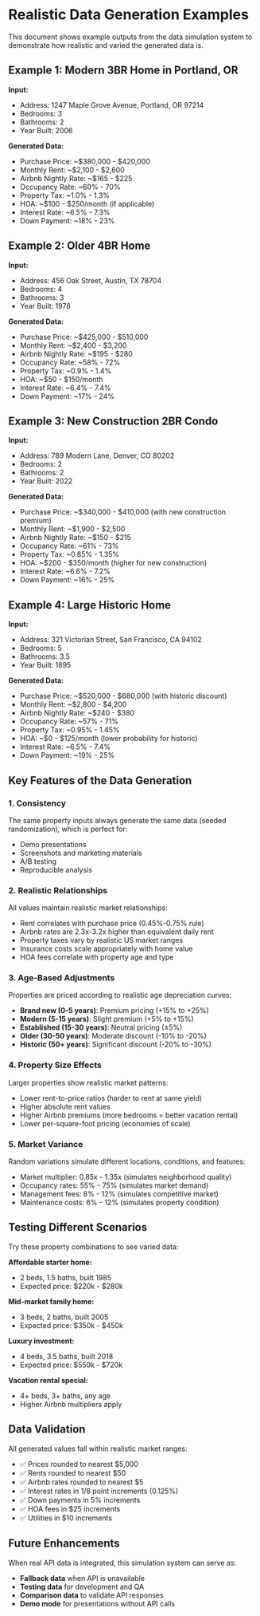 # Realistic Data Generation Examples

This document shows example outputs from the data simulation system to demonstrate how realistic and varied the generated data is.

## Example 1: Modern 3BR Home in Portland, OR

**Input:**
- Address: 1247 Maple Grove Avenue, Portland, OR 97214
- Bedrooms: 3
- Bathrooms: 2
- Year Built: 2006

**Generated Data:**
- Purchase Price: ~$380,000 - $420,000
- Monthly Rent: ~$2,100 - $2,600
- Airbnb Nightly Rate: ~$165 - $225
- Occupancy Rate: ~60% - 70%
- Property Tax: ~1.0% - 1.3%
- HOA: ~$100 - $250/month (if applicable)
- Interest Rate: ~6.5% - 7.3%
- Down Payment: ~18% - 23%

## Example 2: Older 4BR Home

**Input:**
- Address: 456 Oak Street, Austin, TX 78704
- Bedrooms: 4
- Bathrooms: 3
- Year Built: 1978

**Generated Data:**
- Purchase Price: ~$425,000 - $510,000
- Monthly Rent: ~$2,400 - $3,200
- Airbnb Nightly Rate: ~$195 - $280
- Occupancy Rate: ~58% - 72%
- Property Tax: ~0.9% - 1.4%
- HOA: ~$50 - $150/month
- Interest Rate: ~6.4% - 7.4%
- Down Payment: ~17% - 24%

## Example 3: New Construction 2BR Condo

**Input:**
- Address: 789 Modern Lane, Denver, CO 80202
- Bedrooms: 2
- Bathrooms: 2
- Year Built: 2022

**Generated Data:**
- Purchase Price: ~$340,000 - $410,000 (with new construction premium)
- Monthly Rent: ~$1,900 - $2,500
- Airbnb Nightly Rate: ~$150 - $215
- Occupancy Rate: ~61% - 73%
- Property Tax: ~0.85% - 1.35%
- HOA: ~$200 - $350/month (higher for new construction)
- Interest Rate: ~6.6% - 7.2%
- Down Payment: ~16% - 25%

## Example 4: Large Historic Home

**Input:**
- Address: 321 Victorian Street, San Francisco, CA 94102
- Bedrooms: 5
- Bathrooms: 3.5
- Year Built: 1895

**Generated Data:**
- Purchase Price: ~$520,000 - $680,000 (with historic discount)
- Monthly Rent: ~$2,800 - $4,200
- Airbnb Nightly Rate: ~$240 - $380
- Occupancy Rate: ~57% - 71%
- Property Tax: ~0.95% - 1.45%
- HOA: ~$0 - $125/month (lower probability for historic)
- Interest Rate: ~6.5% - 7.4%
- Down Payment: ~19% - 25%

## Key Features of the Data Generation

### 1. Consistency
The same property inputs always generate the same data (seeded randomization), which is perfect for:
- Demo presentations
- Screenshots and marketing materials
- A/B testing
- Reproducible analysis

### 2. Realistic Relationships
All values maintain realistic market relationships:
- Rent correlates with purchase price (0.45%-0.75% rule)
- Airbnb rates are 2.3x-3.2x higher than equivalent daily rent
- Property taxes vary by realistic US market ranges
- Insurance costs scale appropriately with home value
- HOA fees correlate with property age and type

### 3. Age-Based Adjustments
Properties are priced according to realistic age depreciation curves:
- **Brand new (0-5 years)**: Premium pricing (+15% to +25%)
- **Modern (5-15 years)**: Slight premium (+5% to +15%)
- **Established (15-30 years)**: Neutral pricing (±5%)
- **Older (30-50 years)**: Moderate discount (-10% to -20%)
- **Historic (50+ years)**: Significant discount (-20% to -30%)

### 4. Property Size Effects
Larger properties show realistic market patterns:
- Lower rent-to-price ratios (harder to rent at same yield)
- Higher absolute rent values
- Higher Airbnb premiums (more bedrooms = better vacation rental)
- Lower per-square-foot pricing (economies of scale)

### 5. Market Variance
Random variations simulate different locations, conditions, and features:
- Market multiplier: 0.85x - 1.35x (simulates neighborhood quality)
- Occupancy rates: 55% - 75% (simulates market demand)
- Management fees: 8% - 12% (simulates competitive market)
- Maintenance costs: 6% - 12% (simulates property condition)

## Testing Different Scenarios

Try these property combinations to see varied data:

**Affordable starter home:**
- 2 beds, 1.5 baths, built 1985
- Expected price: $220k - $280k

**Mid-market family home:**
- 3 beds, 2 baths, built 2005
- Expected price: $350k - $450k

**Luxury investment:**
- 4 beds, 3.5 baths, built 2018
- Expected price: $550k - $720k

**Vacation rental special:**
- 4+ beds, 3+ baths, any age
- Higher Airbnb multipliers apply

## Data Validation

All generated values fall within realistic market ranges:
- ✅ Prices rounded to nearest $5,000
- ✅ Rents rounded to nearest $50
- ✅ Airbnb rates rounded to nearest $5
- ✅ Interest rates in 1/8 point increments (0.125%)
- ✅ Down payments in 5% increments
- ✅ HOA fees in $25 increments
- ✅ Utilities in $10 increments

## Future Enhancements

When real API data is integrated, this simulation system can serve as:
- **Fallback data** when API is unavailable
- **Testing data** for development and QA
- **Comparison data** to validate API responses
- **Demo mode** for presentations without API calls

